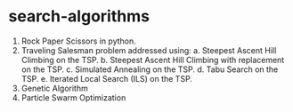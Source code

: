 # search-algorithms

1. Rock Paper Scissors in python.
2. Traveling Salesman problem addressed using:
  a. Steepest Ascent Hill Climbing on the TSP.
  b. Steepest Ascent Hill Climbing with replacement on the TSP.
  c. Simulated Annealing on the TSP.
  d. Tabu Search on the TSP.
  e. Iterated Local Search (ILS) on the TSP.
3. Genetic Algorithm
4. Particle Swarm Optimization

